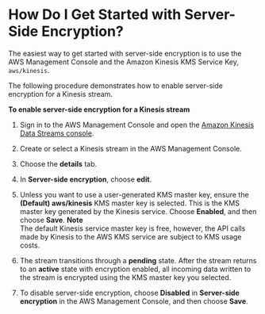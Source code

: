 # How Do I Get Started with Server\-Side Encryption?<a name="getting-started-with-sse"></a>

The easiest way to get started with server\-side encryption is to use the AWS Management Console and the Amazon Kinesis KMS Service Key, `aws/kinesis`\.

The following procedure demonstrates how to enable server\-side encryption for a Kinesis stream\.

**To enable server\-side encryption for a Kinesis stream**

1. Sign in to the AWS Management Console and open the [Amazon Kinesis Data Streams console](http://console.aws.amazon.com/kinesis/home?region=us-east-1#/streams/list)\.

1. Create or select a Kinesis stream in the AWS Management Console\.

1. Choose the **details** tab\.

1. In **Server\-side encryption**, choose **edit**\.

1. Unless you want to use a user\-generated KMS master key, ensure the **\(Default\) aws/kinesis** KMS master key is selected\. This is the KMS master key generated by the Kinesis service\. Choose **Enabled**, and then choose **Save**\. 
**Note**  
The default Kinesis service master key is free, however, the API calls made by Kinesis to the AWS KMS service are subject to KMS usage costs\. 

1. The stream transitions through a **pending** state\. After the stream returns to an **active** state with encryption enabled, all incoming data written to the stream is encrypted using the KMS master key you selected\.

1. To disable server\-side encryption, choose **Disabled** in **Server\-side encryption** in the AWS Management Console, and then choose **Save**\.